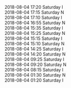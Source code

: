 2018-08-04 17:20 Saturday  I  
2018-08-04 17:15 Saturday  N  
2018-08-04 17:10 Saturday  I  
2018-08-04 16:55 Saturday  N  
2018-08-04 15:35 Saturday  I  
2018-08-04 15:25 Saturday  N  
2018-08-04 15:15 Saturday  I  
2018-08-04 15:10 Saturday  N  
2018-08-04 14:25 Saturday  I  
2018-08-04 14:20 Saturday  N  
2018-08-04 09:25 Saturday  I  
2018-08-04 09:20 Saturday  N  
2018-08-04 08:15 Saturday  I  
2018-08-04 01:30 Saturday  N  
2018-08-04 01:20 Saturday  I  
